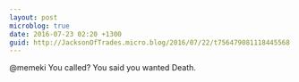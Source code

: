 ```yaml
---
layout: post
microblog: true
date: 2016-07-23 02:20 +1300
guid: http://JacksonOfTrades.micro.blog/2016/07/22/t756479081118445568.html
---
```

@memeki You called? You said you wanted Death.
